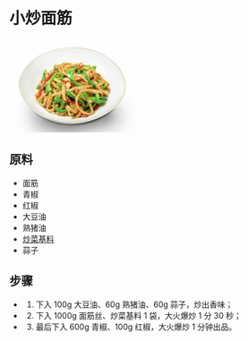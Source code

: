 # 小炒面筋

![小炒面筋](../images/小炒面筋.png)

## 原料

- 面筋
- 青椒
- 红椒
- 大豆油
- 熟猪油
- [炒菜基料](/配料/炒菜基料.md)
- 蒜子

## 步骤

- 1. 下入 100g 大豆油、60g 熟猪油、60g 蒜子，炒出香味；
- 2. 下入 1000g 面筋丝、炒菜基料 1 袋，大火爆炒 1 分 30 秒；
- 3. 最后下入 600g 青椒、100g 红椒，大火爆炒 1 分钟出品。
